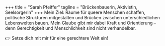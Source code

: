 +++
title = "Sarah Pfeiffer"
tagline = "Brückenbauerin, Aktivistin, Seelsorgerin"
+++
Mein Ziel: Räume für queere Menschen schaffen, politische Strukturen mitgestalten und Brücken zwischen unterschiedlichen Lebenswelten bauen. Mein Glaube gibt mir dabei Kraft und Orientierung – denn Gerechtigkeit und Menschlichkeit sind nicht verhandelbar.

👉 Setze dich mit mir für eine gerechtere Welt ein!
